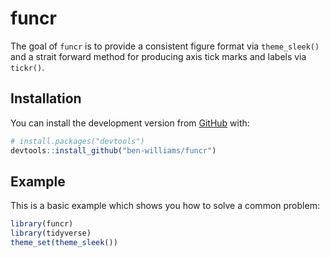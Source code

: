 
<!-- README.md is generated from README.Rmd. Please edit that file -->

# funcr

<!-- badges: start -->

<!-- badges: end -->

The goal of `funcr` is to provide a consistent figure format via
`theme_sleek()` and a strait forward method for producing axis tick
marks and labels via `tickr()`.

## Installation

You can install the development version from
[GitHub](https://github.com/) with:

``` r
# install.packages("devtools")
devtools::install_github("ben-williams/funcr")
```

## Example

This is a basic example which shows you how to solve a common problem:

``` r
library(funcr)
library(tidyverse)
theme_set(theme_sleek())
```

